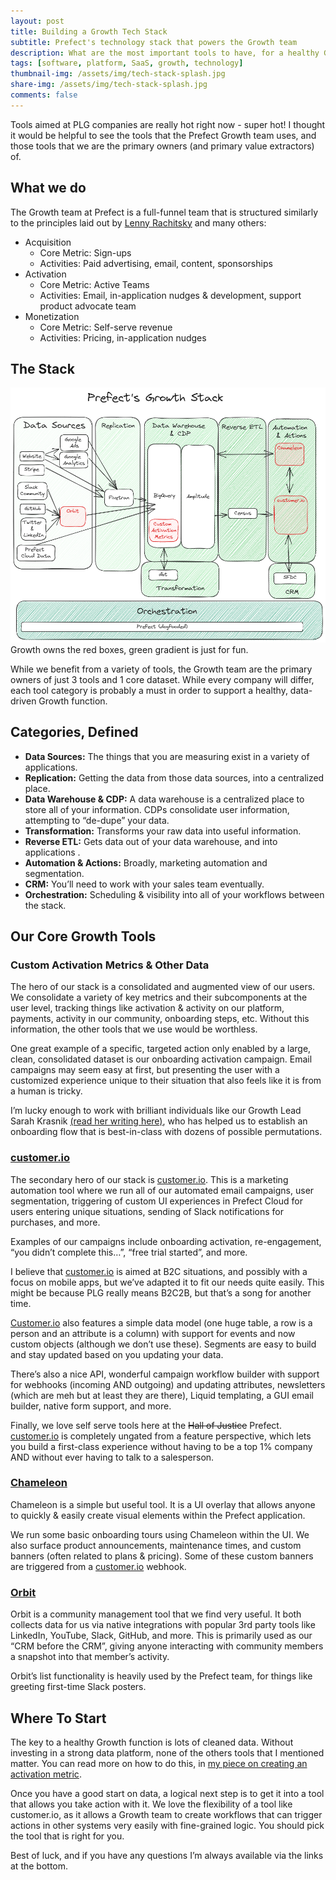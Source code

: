 ```yaml
---
layout: post
title: Building a Growth Tech Stack
subtitle: Prefect's technology stack that powers the Growth team
description: What are the most important tools to have, for a healthy Growth function?
tags: [software, platform, SaaS, growth, technology]
thumbnail-img: /assets/img/tech-stack-splash.jpg
share-img: /assets/img/tech-stack-splash.jpg
comments: false
---
```

Tools aimed at PLG companies are really hot right now - super hot! I thought it would be helpful to see the tools that the Prefect Growth team uses, and those tools that we are the primary owners (and primary value extractors) of.

## What we do

The Growth team at Prefect is a full-funnel team that is structured similarly to the principles laid out by [Lenny Rachitsky](https://www.lennysnewsletter.com/) and many others:

- Acquisition
    - Core Metric: Sign-ups
    - Activities: Paid advertising, email, content, sponsorships
- Activation
    - Core Metric: Active Teams
    - Activities: Email, in-application nudges & development, support product advocate team
- Monetization
    - Core Metric: Self-serve revenue
    - Activities: Pricing, in-application nudges

## The Stack

![Prefect's Growth Tech Stack](/assets/img/growth-tech-stack.png)
Growth owns the red boxes, green gradient is just for fun.

While we benefit from a variety of tools, the Growth team are the primary owners of just 3 tools and 1 core dataset. While every company will differ, each tool category is probably a must in order to support a healthy, data-driven Growth function.

## Categories, Defined

- **Data Sources:** The things that you are measuring exist in a variety of applications.
- **Replication:** Getting the data from those data sources, into a centralized place.
- **Data Warehouse & CDP:** A data warehouse is a centralized place to store all of your information. CDPs consolidate user information, attempting to “de-dupe” your data.
- **Transformation:** Transforms your raw data into useful information.
- **Reverse ETL:** Gets data out of your data warehouse, and into applications .
- **Automation & Actions:** Broadly, marketing automation and segmentation.
- **CRM:** You’ll need to work with your sales team eventually.
- **Orchestration:** Scheduling & visibility into all of your workflows between the stack.

## Our Core Growth Tools

### Custom Activation Metrics & Other Data

The hero of our stack is a consolidated and augmented view of our users. We consolidate a variety of key metrics and their subcomponents at the user level, tracking things like activation & activity on our platform, payments, activity in our community, onboarding steps, etc. Without this information, the other tools that we use would be worthless.

One great example of a specific, targeted action only enabled by a large, clean, consolidated dataset is our onboarding activation campaign. Email campaigns may seem easy at first, but presenting the user with a customized experience unique to their situation that also feels like it is from a human is tricky.

I’m lucky enough to work with brilliant individuals like our Growth Lead Sarah Krasnik [(read her writing here)](https://substack.com/@sarahkrasnik), who has helped us to establish an onboarding flow that is best-in-class with dozens of possible permutations.

### [customer.io](https://customer.io/)

The secondary hero of our stack is [customer.io](http://customer.io). This is a marketing automation tool where we run all of our automated email campaigns, user segmentation, triggering of custom UI experiences in Prefect Cloud for users entering unique situations, sending of Slack notifications for purchases, and more.

Examples of our campaigns include onboarding activation, re-engagement, “you didn’t complete this…”, “free trial started”, and more.

I believe that [customer.io](http://customer.io) is aimed at B2C situations, and possibly with a focus on mobile apps, but we’ve adapted it to fit our needs quite easily. This might be because PLG really means B2C2B, but that’s a song for another time.

[Customer.io](http://Customer.io) also features a simple data model (one huge table, a row is a person and an attribute is a column) with support for events and now custom objects (although we don’t use these). Segments are easy to build and stay updated based on you updating your data.

There’s also a nice API, wonderful campaign workflow builder with support for webhooks (incoming AND outgoing) and updating attributes, newsletters (which are meh but at least they are there), Liquid templating, a GUI email builder, native form support, and more.

Finally, we love self serve tools here at the ~~Hall of Justice~~ Prefect. [customer.io](http://customer.io) is completely ungated from a feature perspective, which lets you build a first-class experience without having to be a top 1% company AND without ever having to talk to a salesperson.

### [Chameleon](https://www.chameleon.io/)

Chameleon is a simple but useful tool. It is a UI overlay that allows anyone to quickly & easily create visual elements within the Prefect application.

We run some basic onboarding tours using Chameleon within the UI. We also surface product announcements, maintenance times, and custom banners (often related to plans & pricing). Some of these custom banners are triggered from a [customer.io](http://customer.io) webhook.

### [Orbit](https://orbit.love/)

Orbit is a community management tool that we find very useful. It both collects data for us via native integrations with popular 3rd party tools like LinkedIn, YouTube, Slack, GitHub, and more. This is primarily used as our “CRM before the CRM”, giving anyone interacting with community members a snapshot into that member’s activity.

Orbit’s list functionality is heavily used by the Prefect team, for things like greeting first-time Slack posters.

## Where To Start

The key to a healthy Growth function is lots of cleaned data. Without investing in a strong data platform, none of the others tools that I mentioned matter. You can read more on how to do this, in [my piece on creating an activation metric](https://chrisreuter.me/2023-03-14-activation-metric/).

Once you have a good start on data, a logical next step is to get it into a tool that allows you take action with it. We love the flexibility of a tool like customer.io, as it allows a Growth team to create workflows that can trigger actions in other systems very easily with fine-grained logic. You should pick the tool that is right for you.

Best of luck, and if you have any questions I’m always available via the links at the bottom.
